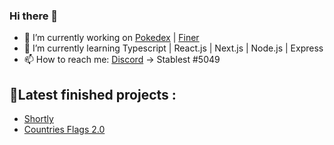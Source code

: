 ### Hi there 👋

- 🔭 I’m currently working on [Pokedex](https://github.com/Stablest/pokedex) | [Finer](https://github.com/Stablest/Finer)
- 🌱 I’m currently learning Typescript | React.js | Next.js | Node.js | Express
- 📫 How to reach me: [Discord](https://discord.com/) -> Stablest #5049
## 📌Latest finished projects : 
- [Shortly](https://github.com/Stablest/Shortly)
- [Countries Flags 2.0](https://github.com/Stablest/Countries-2.0)

